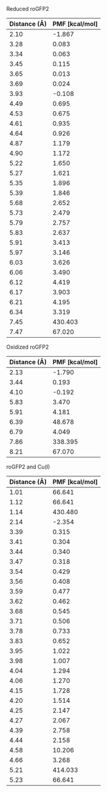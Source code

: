Reduced roGFP2

| Distance (Å) | PMF [kcal/mol] |
|-----------|-----------|
| 2.10 | -1.867 |
| 3.28 | 0.083 |
| 3.34 | 0.063 |
| 3.45 | 0.115 |
| 3.65 | 0.013 |
| 3.69 | 0.024 |
| 3.93 | -0.108 |
| 4.49 | 0.695 |
| 4.53 | 0.675 |
| 4.61 | 0.935 |
| 4.64 | 0.926 |
| 4.87 | 1.179 |
| 4.90 | 1.172 |
| 5.22 | 1.650 |
| 5.27 | 1.621 |
| 5.35 | 1.896 |
| 5.39 | 1.846 |
| 5.68 | 2.652 |
| 5.73 | 2.479 |
| 5.79 | 2.757 |
| 5.83 | 2.637 |
| 5.91 | 3.413 |
| 5.97 | 3.146 |
| 6.03 | 3.626 |
| 6.06 | 3.490 |
| 6.12 | 4.419 |
| 6.17 | 3.903 |
| 6.21 | 4.195 |
| 6.34 | 3.319 |
| 7.45 | 430.403 |
| 7.47 | 67.020 |

Oxidized roGFP2

| Distance (Å) | PMF [kcal/mol] |
|-----------|-----------|
| 2.13 | -1.790 |
| 3.44 | 0.193 |
| 4.10 | -0.192 |
| 5.83 | 3.470 |
| 5.91 | 4.181 |
| 6.39 | 48.678 |
| 6.79 | 4.049 |
| 7.86 | 338.395 |
| 8.21 | 67.070 |

roGFP2 and Cu(I)

| Distance (Å) | PMF [kcal/mol] |
|-----------|-----------|
| 1.01 | 66.641 |
| 1.12 | 66.641 |
| 1.14 | 430.480 |
| 2.14 | -2.354 |
| 3.39 | 0.315 |
| 3.41 | 0.304 |
| 3.44 | 0.340 |
| 3.47 | 0.318 |
| 3.54 | 0.429 |
| 3.56 | 0.408 |
| 3.59 | 0.477 |
| 3.62 | 0.462 |
| 3.68 | 0.545 |
| 3.71 | 0.506 |
| 3.78 | 0.733 |
| 3.83 | 0.652 |
| 3.95 | 1.022 |
| 3.98 | 1.007 |
| 4.04 | 1.294 |
| 4.06 | 1.270 |
| 4.15 | 1.728 |
| 4.20 | 1.514 |
| 4.25 | 2.147 |
| 4.27 | 2.067 |
| 4.39 | 2.758 |
| 4.44 | 2.158 |
| 4.58 | 10.206 |
| 4.66 | 3.268 |
| 5.21 | 414.033 |
| 5.23 | 66.641 |
